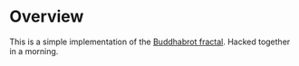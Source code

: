 Overview
========

This is a simple implementation of the [Buddhabrot fractal](http://en.wikipedia.org/wiki/Buddhabrot). Hacked together in a morning. 

